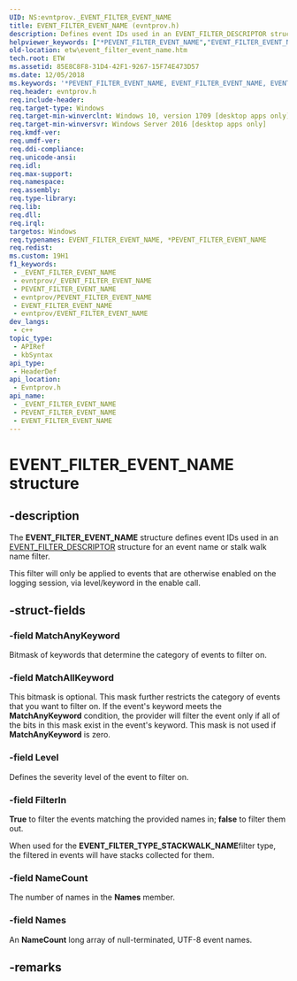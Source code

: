 ```yaml
---
UID: NS:evntprov._EVENT_FILTER_EVENT_NAME
title: EVENT_FILTER_EVENT_NAME (evntprov.h)
description: Defines event IDs used in an EVENT_FILTER_DESCRIPTOR structure for an event name or stalk walk name filter.
helpviewer_keywords: ["*PEVENT_FILTER_EVENT_NAME","EVENT_FILTER_EVENT_NAME","EVENT_FILTER_EVENT_NAME structure [ETW]","etw.event_filter_event_name","evntprov/EVENT_FILTER_EVENT_NAME"]
old-location: etw\event_filter_event_name.htm
tech.root: ETW
ms.assetid: 85E8C8F8-31D4-42F1-9267-15F74E473D57
ms.date: 12/05/2018
ms.keywords: '*PEVENT_FILTER_EVENT_NAME, EVENT_FILTER_EVENT_NAME, EVENT_FILTER_EVENT_NAME structure [ETW], etw.event_filter_event_name, evntprov/EVENT_FILTER_EVENT_NAME'
req.header: evntprov.h
req.include-header: 
req.target-type: Windows
req.target-min-winverclnt: Windows 10, version 1709 [desktop apps only]
req.target-min-winversvr: Windows Server 2016 [desktop apps only]
req.kmdf-ver: 
req.umdf-ver: 
req.ddi-compliance: 
req.unicode-ansi: 
req.idl: 
req.max-support: 
req.namespace: 
req.assembly: 
req.type-library: 
req.lib: 
req.dll: 
req.irql: 
targetos: Windows
req.typenames: EVENT_FILTER_EVENT_NAME, *PEVENT_FILTER_EVENT_NAME
req.redist: 
ms.custom: 19H1
f1_keywords:
 - _EVENT_FILTER_EVENT_NAME
 - evntprov/_EVENT_FILTER_EVENT_NAME
 - PEVENT_FILTER_EVENT_NAME
 - evntprov/PEVENT_FILTER_EVENT_NAME
 - EVENT_FILTER_EVENT_NAME
 - evntprov/EVENT_FILTER_EVENT_NAME
dev_langs:
 - c++
topic_type:
 - APIRef
 - kbSyntax
api_type:
 - HeaderDef
api_location:
 - Evntprov.h
api_name:
 - _EVENT_FILTER_EVENT_NAME
 - PEVENT_FILTER_EVENT_NAME
 - EVENT_FILTER_EVENT_NAME
---
```


# EVENT_FILTER_EVENT_NAME structure


## -description

The <b>EVENT_FILTER_EVENT_NAME</b> structure defines event IDs used in an <a href="/windows/desktop/api/evntprov/ns-evntprov-event_filter_descriptor">EVENT_FILTER_DESCRIPTOR</a> structure for an  event name or stalk walk name filter. 

This filter will only be applied to events that are otherwise enabled
on the logging session, via level/keyword in the enable call.

## -struct-fields

### -field MatchAnyKeyword

Bitmask of keywords that determine the category of events to filter on.

### -field MatchAllKeyword

This bitmask is optional. This mask further restricts the category of events that you want to filter on. If the event's keyword meets the <b>MatchAnyKeyword</b> condition, the provider will filter the event only if all of the bits in this mask exist in the event's keyword. This mask is not used if <b>MatchAnyKeyword</b> is zero.

### -field Level

Defines the severity level of the event to filter on.

### -field FilterIn

<b>True</b> to filter the events matching the provided names in; <b>false</b> to filter them out.

When used for the <b>EVENT_FILTER_TYPE_STACKWALK_NAME</b>filter type, the filtered in events will have stacks collected for them.

### -field NameCount

The number of names in the <b>Names</b> member.

### -field Names

An <b>NameCount</b> long array of null-terminated, UTF-8
event names.

## -remarks

